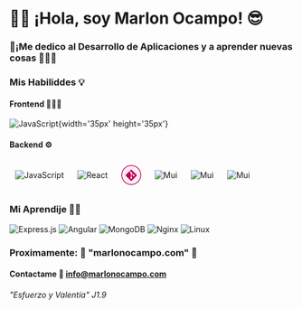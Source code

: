 # 👋🏻 ¡Hola, soy Marlon Ocampo! 😎

### 🤩¡Me dedico al **Desarrollo de Aplicaciones** y a aprender nuevas cosas 🧑🏻‍💻

### Mis Habiliddes 💡
#### Frontend 👨🏻‍🎨
![JavaScript](https://raw.githubusercontent.com/marlonocampos/MarlonOcampo/7cec0b29d09e4306e26fd421800e56d5dea361c5/src/assets/Js.svg "Lenguaje de Programación JavaScript"){width='35px' height='35px'}

#### Backend ⚙️




<img style="margin: 10px" align="center" src="https://raw.githubusercontent.com/marlonocampos/MarlonOcampo/7cec0b29d09e4306e26fd421800e56d5dea361c5/src/assets/Js.svg" alt="JavaScript" height="35px" width="35px" />
<img style="margin: 10px" align="center" src="https://raw.githubusercontent.com/marlonocampos/MarlonOcampo/7302f6d07908915335f1c296f38664842addb0bc/src/images/react.svg" alt="React" height="35px" width="35px" />
<img style="margin: 10px" align="center" src="https://raw.githubusercontent.com/marlonocampo/MarlonOcampo/8d793453ddb62e9875e6c9c5900ed8a9094b47f8/src/assets/git.svg" alt="React" height="35px" width="35px" />
<img style="margin: 10px" align="center" src="https://raw.githubusercontent.com/marlonocampos/MarlonOcampo/7cec0b29d09e4306e26fd421800e56d5dea361c5/src/assets/mui.svg" alt="Mui" height="35px" width="35px" />
<img style="margin: 10px" align="center" src="https://raw.githubusercontent.com/marlonocampos/MarlonOcampo/7cec0b29d09e4306e26fd421800e56d5dea361c5/src/assets/.net.svg" alt="Mui" height="35px" width="35px" />
<img style="margin: 10px" align="center" src="https://raw.githubusercontent.com/marlonocampos/MarlonOcampo/7cec0b29d09e4306e26fd421800e56d5dea361c5/src/assets/Group%205.svg" alt="Mui" height="35px" width="35px" />


### Mi Aprendije 🎯💡
![Express.js](https://img.shields.io/badge/express.js-%23404d59.svg?style=for-the-badge&logo=express&logoColor=%2361DAFB)
![Angular](https://img.shields.io/badge/angular-%23DD0031.svg?style=for-the-badge&logo=angular&logoColor=white)
![MongoDB](https://img.shields.io/badge/MongoDB-%234ea94b.svg?style=for-the-badge&logo=mongodb&logoColor=white)
![Nginx](https://img.shields.io/badge/nginx-%23009639.svg?style=for-the-badge&logo=nginx&logoColor=white)
![Linux](https://img.shields.io/badge/Linux-FCC624?style=for-the-badge&logo=linux&logoColor=black)

### Proximamente: 🎊 "marlonocampo.com" 🥳

#### Contactame 📨  [info@marlonocampo.com](mailto:info@marlonocampo.com)

###### "Esfuerzo y Valentía" J1.9
#### 